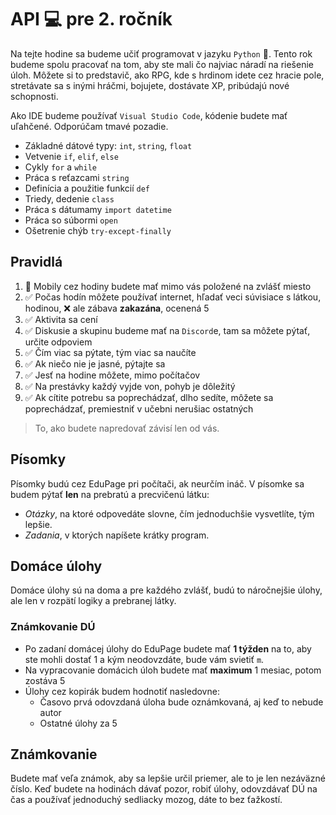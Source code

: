 # API :computer: pre 2. ročník 

Na tejte hodine sa budeme učiť programovat v jazyku `Python` :snake:. Tento rok budeme spolu pracovať na tom, aby ste mali čo najviac náradí na riešenie úloh. Môžete si to predstavič, ako RPG, kde s hrdinom idete cez hracie pole, stretávate sa s inými hráčmi, bojujete, dostávate XP, pribúdajú nové schopnosti.

Ako IDE budeme používať `Visual Studio Code`, kódenie budete mať uľahčené. Odporúčam tmavé pozadie. 
- Základné dátové typy: `int`, `string`, `float`
- Vetvenie `if`, `elif`, `else`
- Cykly `for` a `while`
- Práca s reťazcami `string`
- Definícia a použitie funkcií `def`
- Triedy, dedenie `class`
- Práca s dátumamy `import datetime`
- Práca so súbormi `open`
- Ošetrenie chýb `try-except-finally`
  
## Pravidlá
1. :no_mobile_phones: Mobily cez hodiny budete mať mimo vás položené na zvlášť miesto
2. ✅ Počas hodín môžete používať internet, hľadať veci súvisiace s látkou, hodinou, ❌ ale zábava **zakazána**, ocenená 5
3. ✅ Aktivita sa cení 
4. ✅ Diskusie a skupinu budeme mať na `Discord`e, tam sa môžete pýtať, určite odpoviem
5. ✅ Čím viac sa pýtate, tým viac sa naučíte 
6. ✅ Ak niečo nie je jasné, pýtajte sa
7. ✅ Jesť na hodine môžete, mimo počítačov
8. ✅ Na prestávky každý vyjde von, pohyb je dôležitý
9. ✅ Ak cítite potrebu sa poprechádzať, dlho sedíte, môžete sa poprechádzať, premiestniť v učebni nerušiac ostatných

> To, ako budete napredovať závisí len od vás.

## Písomky
Písomky budú cez EduPage pri počítači, ak neurčím ináč. V písomke sa budem pýtať **len** na prebratú a precvičenú látku:
- *Otázky*, na ktoré odpovedáte slovne, čím jednoduchšie vysvetlíte, tým lepšie. 
- *Zadania*, v ktorých napíšete krátky program.

## Domáce úlohy
Domáce úlohy sú na doma a pre každého zvlášť, budú to náročnejšie úlohy, ale len v rozpätí logiky a prebranej látky. 

### Známkovanie DÚ
- Po zadaní domácej úlohy do EduPage budete mať **1 týžden** na to, aby ste mohli dostať 1 a kým neodovzdáte, bude vám svietiť `m`.
- Na vypracovanie domácich úloh budete mať **maximum** 1 mesiac, potom zostáva 5
- Úlohy cez kopirák budem hodnotiť nasledovne:
  - Časovo prvá odovzdaná úloha bude oznámkovaná, aj keď to nebude autor
  - Ostatné úlohy za 5

## Známkovanie
Budete mať veľa známok, aby sa lepšie určil priemer, ale to je len nezáväzné číslo. Keď budete na hodinách dávať pozor, robiť úlohy, odovzdávať DÚ na čas a používať jednoduchý sedliacky mozog, dáte to bez ťažkostí. 
